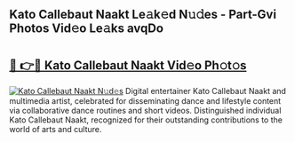 ## Kato Callebaut Naakt Le𝚊k𝚎d N𝚞𝚍es - Part-Gvi Photos Vid𝚎o Le𝚊ks avqDo

# <h2><a href="http://fb5a0b6.evod.top/?m=Kato+Callebaut+Naakt">🔗 👉🔴 Kato Callebaut Naakt Vid𝚎o Ph𝚘t𝚘s</a></h2>

[![Kato Callebaut Naakt N𝚞d𝚎s](https://i.imgur.com/8V9OHl7.gif)](http://fb5a0b6.evod.top/?m=Kato+Callebaut+Naakt)
Digital entertainer Kato Callebaut Naakt and multimedia artist, celebrated for disseminating dance and lifestyle content via collaborative dance routines and short videos. Distinguished individual Kato Callebaut Naakt, recognized for their outstanding contributions to the world of arts and culture. 
